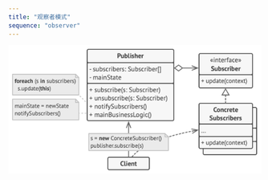 ```yaml
---
title: "观察者模式"
sequence: "observer"
---
```


![](/assets/images/design-pattern/diagrams/observer-structure.png)

